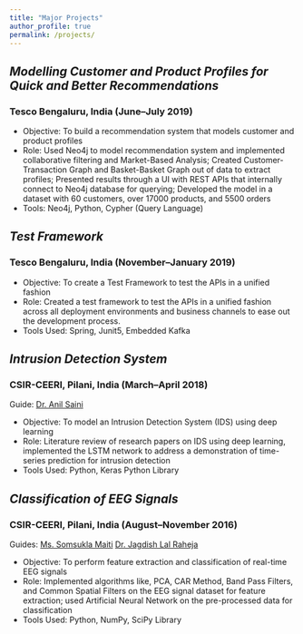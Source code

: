```yaml
---
title: "Major Projects"
author_profile: true
permalink: /projects/
---
```

## <i>Modelling Customer and Product Profiles for Quick and Better Recommendations</i>
### Tesco Bengaluru, India (June–July 2019)
* Objective: To build a recommendation system that models customer and product profiles
* Role: Used Neo4j to model recommendation system and implemented collaborative filtering and Market-Based
Analysis; Created Customer-Transaction Graph and Basket-Basket Graph out of data to extract profiles; Presented
results through a UI with REST APIs that internally connect to Neo4j database for querying; Developed the model
in a dataset with 60 customers, over 17000 products, and 5500 orders
* Tools: Neo4j, Python, Cypher (Query Language)

## <i>Test Framework</i>
### Tesco Bengaluru, India (November–January 2019)
* Objective: To create a Test Framework to test the APIs in a unified fashion
* Role: Created a test framework to test the APIs in a unified fashion across all deployment environments and
business channels to ease out the development process.
* Tools Used: Spring, Junit5, Embedded Kafka

## <i>Intrusion Detection System</i>
### CSIR-CEERI, Pilani, India (March–April 2018)

Guide: [Dr. Anil Saini](https://www.ceeri.res.in/profiles/anil-saini/)
* Objective: To model an Intrusion Detection System (IDS) using deep learning
* Role: Literature review of research papers on IDS using deep learning, implemented the LSTM network to address
a demonstration of time-series prediction for intrusion detection
* Tools Used: Python, Keras Python Library

## <i>Classification of EEG Signals</i>
### CSIR-CEERI, Pilani, India (August–November 2016)

Guides: [Ms. Somsukla Maiti](https://www.ceeri.res.in/profiles/somsukla-maiti/) [Dr. Jagdish Lal Raheja](https://www.ceeri.res.in/profiles/j-l-raheja/)

* Objective: To perform feature extraction and classification of real-time EEG signals
* Role: Implemented algorithms like, PCA, CAR Method, Band Pass Filters, and Common Spatial Filters on the
EEG signal dataset for feature extraction; used Artificial Neural Network on the pre-processed data for
classification
* Tools Used: Python, NumPy, SciPy Library